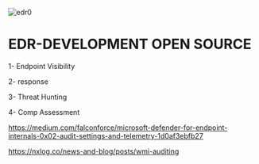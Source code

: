 ![edr0](https://user-images.githubusercontent.com/55708909/235686766-fe821343-f5c7-4c9b-8ba9-736ec642c2b7.PNG)

# EDR-DEVELOPMENT OPEN SOURCE

1- Endpoint Visibility

2- response

3- Threat Hunting

4- Comp Assessment

https://medium.com/falconforce/microsoft-defender-for-endpoint-internals-0x02-audit-settings-and-telemetry-1d0af3ebfb27

https://nxlog.co/news-and-blog/posts/wmi-auditing
